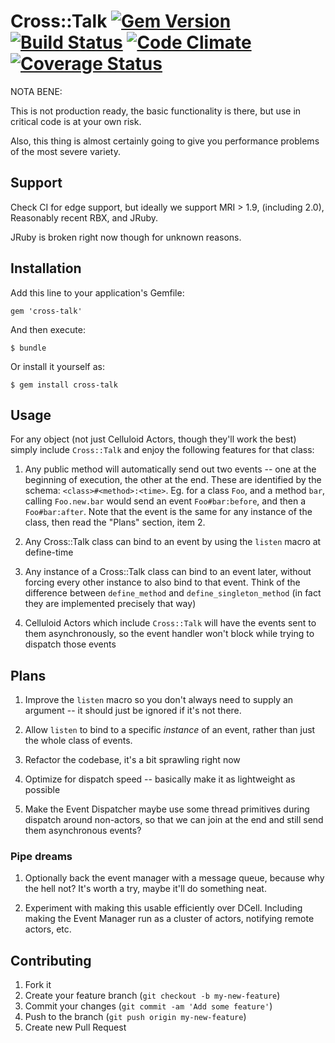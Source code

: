 # Cross::Talk [![Gem Version](https://badge.fury.io/rb/cross-talk.png)](http://badge.fury.io/rb/cross-talk) [![Build Status](https://travis-ci.org/jfredett/cross-talk.png?branch=master)](http://travis-ci.org/jfredett/cross-talk) [![Code Climate](https://codeclimate.com/github/jfredett/cross-talk.png)](https://codeclimate.com/github/jfredett/cross-talk) [![Coverage Status](https://coveralls.io/repos/jfredett/cross-talk/badge.png?branch=master)](https://coveralls.io/r/jfredett/cross-talk)

NOTA BENE:

This is not production ready, the basic functionality is there, but use in
critical code is at your own risk.

Also, this thing is almost certainly going to give you performance problems of
the most severe variety.

## Support

Check CI for edge support, but ideally we support MRI > 1.9, (including 2.0),
Reasonably recent RBX, and JRuby.

JRuby is broken right now though for unknown reasons.

## Installation

Add this line to your application's Gemfile:

    gem 'cross-talk'

And then execute:

    $ bundle

Or install it yourself as:

    $ gem install cross-talk

## Usage

For any object (not just Celluloid Actors, though they'll work the best) simply
include `Cross::Talk` and enjoy the following features for that class:

1. Any public method will automatically send out two events -- one at the
   beginning of execution, the other at the end. These are identified by the
   schema: `<class>#<method>:<time>`. Eg. for a class `Foo`, and a method `bar`,
   calling `Foo.new.bar` would send an event `Foo#bar:before`, and then a
   `Foo#bar:after`. Note that the event is the same for any instance of the
   class, then read the "Plans" section, item 2.

2. Any Cross::Talk class can bind to an event by using the `listen` macro at
   define-time

3. Any instance of a Cross::Talk class can bind to an event later, without
   forcing every other instance to also bind to that event. Think of the
   difference between `define_method` and `define_singleton_method` (in fact
   they are implemented precisely that way)

4. Celluloid Actors which include `Cross::Talk` will have the events sent to
   them asynchronously, so the event handler won't block while trying to
   dispatch those events


## Plans

1. Improve the `listen` macro so you don't always need to supply an argument --
   it should just be ignored if it's not there.

2. Allow `listen` to bind to a specific _instance_ of an event, rather than just
   the whole class of events.

3. Refactor the codebase, it's a bit sprawling right now

4. Optimize for dispatch speed -- basically make it as lightweight as possible

5. Make the Event Dispatcher maybe use some thread primitives during dispatch
   around non-actors, so that we can join at the end and still send them
   asynchronous events?

### Pipe dreams

1. Optionally back the event manager with a message queue, because why the hell
   not? It's worth a try, maybe it'll do something neat.

2. Experiment with making this usable efficiently over DCell. Including making
   the Event Manager run as a cluster of actors, notifying remote actors, etc.

## Contributing

1. Fork it
2. Create your feature branch (`git checkout -b my-new-feature`)
3. Commit your changes (`git commit -am 'Add some feature'`)
4. Push to the branch (`git push origin my-new-feature`)
5. Create new Pull Request
